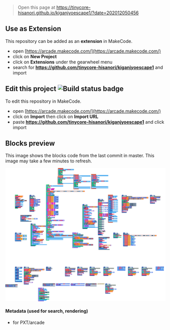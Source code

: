  


> Open this page at [https://tinycore-hisanori.github.io/kiganjyoescape1/?date=202012050456
](https://tinycore-hisanori.github.io/kiganjyoescape1/?date=202012050456
)

## Use as Extension

This repository can be added as an **extension** in MakeCode.

* open [https://arcade.makecode.com/](https://arcade.makecode.com/)
* click on **New Project**
* click on **Extensions** under the gearwheel menu
* search for **https://github.com/tinycore-hisanori/kiganjyoescape1** and import

## Edit this project ![Build status badge](https://github.com/tinycore-hisanori/kiganjyoescape1/workflows/MakeCode/badge.svg)

To edit this repository in MakeCode.

* open [https://arcade.makecode.com/](https://arcade.makecode.com/)
* click on **Import** then click on **Import URL**
* paste **https://github.com/tinycore-hisanori/kiganjyoescape1** and click import

## Blocks preview

This image shows the blocks code from the last commit in master.
This image may take a few minutes to refresh.

![A rendered view of the blocks](https://github.com/tinycore-hisanori/kiganjyoescape1/raw/master/.github/makecode/blocks.png)

#### Metadata (used for search, rendering)

* for PXT/arcade
<script src="https://makecode.com/gh-pages-embed.js"></script><script>makeCodeRender("{{ site.makecode.home_url }}", "{{ site.github.owner_name }}/{{ site.github.repository_name }}");</script>
